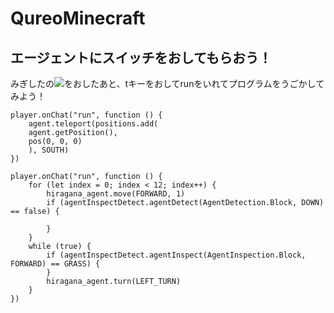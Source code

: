 # QureoMinecraft

## エージェントにスイッチをおしてもらおう！

みぎしたの![](https://raw.githubusercontent.com/camp-minecraft/TechkidsCampTutorial/master/images/playbutton.png)をおしたあと、tキーをおしてrunをいれてプログラムをうごかしてみよう！

```template
player.onChat("run", function () {
    agent.teleport(positions.add(
    agent.getPosition(),
    pos(0, 0, 0)
    ), SOUTH)
})

```

```ghost
player.onChat("run", function () {
    for (let index = 0; index < 12; index++) {
        hiragana_agent.move(FORWARD, 1)
        if (agentInspectDetect.agentDetect(AgentDetection.Block, DOWN) == false) {
           
        }
    }
    while (true) {
        if (agentInspectDetect.agentInspect(AgentInspection.Block, FORWARD) == GRASS) {
        }
        hiragana_agent.turn(LEFT_TURN)
    }
})

```